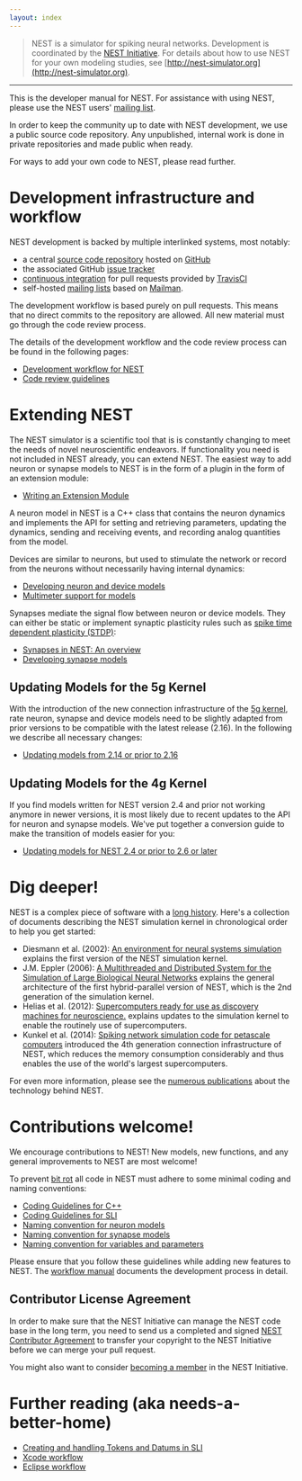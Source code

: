 ```yaml
---
layout: index
---
```


> NEST is a simulator for spiking neural networks. Development is
  coordinated by the [NEST Initiative](http://nest-initiative.org). For
  details about how to use NEST for your own modeling studies, see
  [http://nest-simulator.org](http://nest-simulator.org).

<hr>

This is the developer manual for NEST. For assistance with using NEST, please
use the NEST users' [mailing list](http://www.nest-simulator.org/community/).

In order to keep the community up to
date with NEST development, we use a public source code repository. Any
unpublished, internal work is done in private repositories and made public when
ready.

For ways to add your own code to NEST, please read further.

# Development infrastructure and workflow

NEST development is backed by multiple interlinked systems, most
notably:

* a central [source code repository](https://github.com/nest/nest-simulator)
  hosted on [GitHub](https://github.com/)
* the associated GitHub [issue
  tracker](https://github.com/nest/nest-simulator/issues)
* [continuous integration](continuous_integration) for pull requests provided
  by [TravisCI](https://travis-ci.org/)
* self-hosted [mailing lists](http://www.nest-simulator.org/community/) based
  on [Mailman](http://www.gnu.org/software/mailman/).

The development workflow is based purely on pull requests. This means
that no direct commits to the repository are allowed. All new material must 
go through the code review process.

The details of the development workflow and the code review process can be
found in the following pages:

* [Development workflow for NEST](development_workflow)  
* [Code review guidelines](code_review_guidelines)  

# Extending NEST

The NEST simulator is a scientific tool that is is constantly changing
to meet the needs of novel neuroscientific endeavors. If functionality you need
is not included in NEST already, you can extend NEST. The easiest way to add
neuron or synapse models to NEST is in the form of a plugin in the form of an
extension module:

* [Writing an Extension Module](extension_modules)

A neuron model in NEST is a C++ class that contains the neuron
dynamics and implements the API for setting and retrieving parameters,
updating the dynamics, sending and receiving events, and recording
analog quantities from the model.

Devices are similar to neurons, but used to stimulate the network or
record from the neurons without necessarily having internal dynamics:

* [Developing neuron and device models](neuron_and_device_models)
* [Multimeter support for models](multimeter_support)

Synapses mediate the signal flow between neuron or device models. They
can either be static or implement synaptic plasticity rules such as
[spike time dependent plasticity
(STDP)](http://www.scholarpedia.org/article/Spike-timing_dependent_plasticity):

* [Synapses in NEST: An overview](synapses_overview)
* [Developing synapse models](synapse_models)

## Updating Models for the 5g Kernel

With the introduction of the new connection infrastructure of the [5g kernel](https://www.frontiersin.org/articles/10.3389/fninf.2018.00002/full), 
rate neuron, synapse and device models need to be slightly adapted from prior 
versions to be compatible with the latest release (2.16). In the following we describe 
all necessary changes:

* [Updating models from 2.14 or prior to 2.16](model_conversion_5g.md)

## Updating Models for the 4g Kernel

If you find models written for NEST version 2.4 and prior not
working anymore in newer versions, it is most likely due to recent
updates to the API for neuron and synapse models. We've put together
a conversion guide to make the transition of models easier for you:

* [Updating models for NEST 2.4 or prior to 2.6 or later](model_conversion_3g_4g)

# Dig deeper!

NEST is a complex piece of software with a [long
history](http://dx.doi.org/10.3389/conf.fninf.2013.09.00106). 
Here's a collection of documents describing the NEST simulation kernel in
chronological order to help you get started:

* Diesmann et al. (2002): [An environment for neural systems
  simulation](http://cns-classes.bu.edu/cn510/Papers/diesmann-gewaltig-02.pdf)
  explains the first version of the NEST simulation kernel.
* J.M. Eppler (2006): [A Multithreaded and Distributed System for the
  Simulation of Large Biological Neural
  Networks](http://mindzoo.de/files/Diploma-JME.pdf) explains the general
  architecture of the first hybrid-parallel version of NEST, which is the 2nd
  generation of the simulation kernel.
* Helias et al. (2012): [Supercomputers ready for use as discovery machines for
  neuroscience.](http://dx.doi.org/10.3389/fninf.2012.00026) explains updates
  to the simulation kernel to enable the routinely use of supercomputers.
* Kunkel et al. (2014): [Spiking network simulation code for petascale
  computers](http://dx.doi.org/10.3389/fninf.2014.00078) introduced the 4th
  generation connection infrastructure of NEST, which reduces the memory
  consumption considerably and thus enables the use of the world's largest
  supercomputers.

For even more information, please see the [numerous
publications](http://www.nest-initiative.org/publications/) about the
technology behind NEST.

# Contributions welcome!

We encourage contributions to NEST! New models, new functions, and any general
improvements to NEST are most welcome!

To prevent [bit rot](https://en.wikipedia.org/wiki/Software_rot) all code in
NEST must adhere to some minimal coding and naming conventions:

* [Coding Guidelines for C++](coding_guidelines_c++)
* [Coding Guidelines for SLI](coding_guidelines_sli)
* [Naming convention for neuron models](neuron_model_naming)
* [Naming convention for synapse models](synapse_model_naming)
* [Naming convention for variables and parameters](variables_parameters_naming)

Please ensure that you follow these guidelines while adding new features to
NEST. The [workflow manual](development_workflow) documents the development
process in detail. 

## Contributor License Agreement

In order to make sure that the NEST Initiative can manage the NEST
code base in the long term, you need to send us a completed and signed
[NEST Contributor Agreement](NEST_Contributor_Agreement.pdf) to
transfer your copyright to the NEST Initiative before we can merge
your pull request.

You might also want to consider [becoming a
member](http://www.nest-initiative.org/membership/) in the NEST
Initiative.

# Further reading (aka needs-a-better-home)

* [Creating and handling Tokens and Datums in SLI](tokens_and_datums)
* [Xcode workflow](xcode_workflow)
* [Eclipse workflow](eclipse_workflow)
